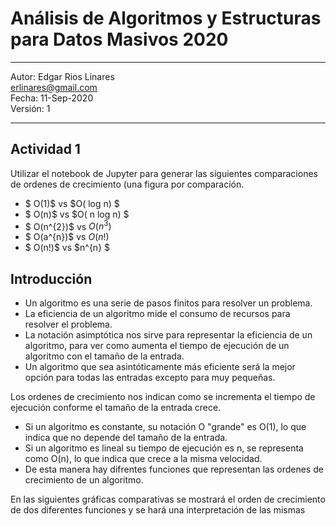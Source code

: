 # Análisis de Algoritmos y Estructuras para Datos Masivos 2020
***
Autor: Edgar Rios Linares  
<erlinares@gmail.com>  
Fecha: 11-Sep-2020  
Versión: 1
***
## Actividad 1
Utilizar el notebook de Jupyter para generar las siguientes comparaciones de ordenes de crecimiento (una figura por comparación.
+ $ O(1)$   vs   $O( log n) $
+ $ O(n)$   vs   $O( n log n) $
+ $ O(n^{2})$   vs  $O(n^{3})$
+ $ O(a^{n})$   vs  $O(n!)$
+ $ O(n!)$   vs  $n^{n} $

## Introducción
+ Un algoritmo es una serie de pasos finitos para resolver un problema.
+ La eficiencia de un algoritmo mide el consumo de recursos para resolver el problema.
+ La notación asimptótica nos sirve para representar la eficiencia de un algoritmo, para ver como aumenta el tiempo de ejecución de un algoritmo con el tamaño de la entrada.
+ Un algoritmo que sea asintóticamente más eficiente será la mejor opción para todas las entradas excepto para muy pequeñas.

Los ordenes de crecimiento nos indican como se incrementa el tiempo de ejecución conforme el tamaño de la entrada crece.
+ Si un algoritmo es constante, su notación  O "grande" es O(1), lo que indica que no depende del tamaño de la entrada.
+ Si un algoritmo es lineal su tiempo de ejecución es n, se representa como  O(n), lo que indica que crece a la misma velocidad.
+ De esta manera hay difrentes funciones que representan las ordenes de crecimiento de un algoritmo.

En las siguientes gráficas comparativas se mostrará el orden de crecimiento de dos diferentes funciones y se hará una interpretación de las mismas  

